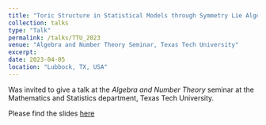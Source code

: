 ```yaml
---
title: "Toric Structure in Statistical Models through Symmetry Lie Algebra"
collection: talks
type: "Talk"
permalink: /talks/TTU_2023
venue: "Algebra and Number Theory Seminar, Texas Tech University"
excerpt: 
date: 2023-04-05
location: "Lubbock, TX, USA"
---
```


Was invited to give a talk at the _Algebra and Number Theory_ seminar at the Mathematics and Statistics department, Texas Tech University.

Please find the slides [here](../files/Staged_Tree_Toric_Lie_Algebra.pdf)
